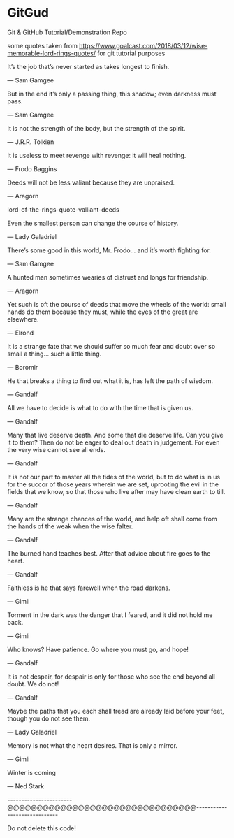 # GitGud
Git &amp; GitHub Tutorial/Demonstration Repo

some quotes taken from https://www.goalcast.com/2018/03/12/wise-memorable-lord-rings-quotes/ for git tutorial purposes

It’s the job that’s never started as takes longest to finish.

— Sam Gamgee

 

But in the end it’s only a passing thing, this shadow; even darkness must pass.

— Sam Gamgee

 

It is not the strength of the body, but the strength of the spirit.

— J.R.R. Tolkien

 

It is useless to meet revenge with revenge: it will heal nothing.

— Frodo Baggins

 

Deeds will not be less valiant because they are unpraised.

— Aragorn

lord-of-the-rings-quote-valliant-deeds

Even the smallest person can change the course of history.

— Lady Galadriel

 

There’s some good in this world, Mr. Frodo… and it’s worth fighting for.

— Sam Gamgee

 

A hunted man sometimes wearies of distrust and longs for friendship.

— Aragorn

 

Yet such is oft the course of deeds that move the wheels of the world: small hands do them because they must, while the eyes of the great are elsewhere.

— Elrond

 

It is a strange fate that we should suffer so much fear and doubt over so small a thing… such a little thing.

— Boromir

 

He that breaks a thing to find out what it is, has left the path of wisdom.

— Gandalf

 

All we have to decide is what to do with the time that is given us.

— Gandalf


Many that live deserve death. And some that die deserve life. Can you give it to them? Then do not be eager to deal out death in judgement. For even the very wise cannot see all ends.

— Gandalf

 

It is not our part to master all the tides of the world, but to do what is in us for the succor of those years wherein we are set, uprooting the evil in the fields that we know, so that those who live after may have clean earth to till.

— Gandalf

 

Many are the strange chances of the world, and help oft shall come from the hands of the weak when the wise falter.

— Gandalf

 

The burned hand teaches best. After that advice about fire goes to the heart.

— Gandalf

 

Faithless is he that says farewell when the road darkens.

— Gimli

 

Torment in the dark was the danger that I feared, and it did not hold me back.

— Gimli

 

Who knows? Have patience. Go where you must go, and hope!

— Gandalf

 

It is not despair, for despair is only for those who see the end beyond all doubt. We do not!

— Gandalf

 

Maybe the paths that you each shall tread are already laid before your feet, though you do not see them.

— Lady Galadriel

 

Memory is not what the heart desires. That is only a mirror.

— Gimli

Winter is coming

— Ned Stark

-----------------------@@@@@@@@@@@@@@@@@@@@@@@@@@@@@@@@-----------------------------

Do not delete this code! 